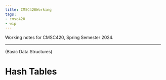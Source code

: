 ```yaml
---
title: CMSC420Working
tags:
- cmsc420
- wip
---
```


Working notes for CMSC420, Spring Semester 2024.


---

(Basic Data Structures)

# Hash Tables

